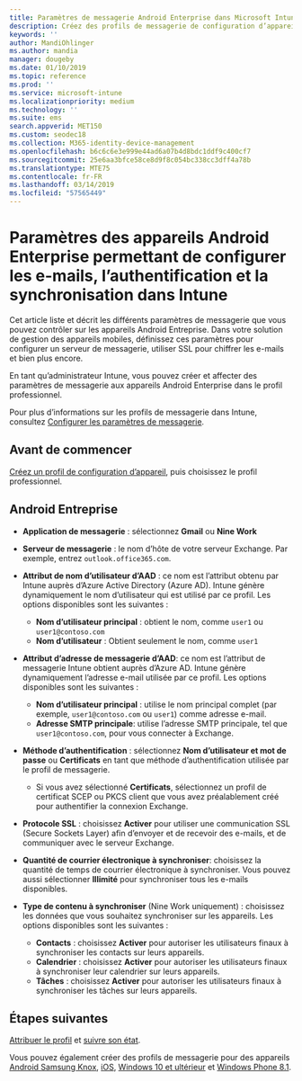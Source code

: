 ```yaml
---
title: Paramètres de messagerie Android Enterprise dans Microsoft Intune - Azure | Microsoft Docs
description: Créez des profils de messagerie de configuration d’appareil qui utilisent des serveurs Exchange et récupèrent des attributs auprès d’Azure Active Directory. Activez SSL ou SMIME, authentifiez les utilisateurs avec des certificats ou un nom d’utilisateur/mot de passe et synchronisez les e-mails et les planifications sur les appareils avec profil professionnel Android en utilisant Microsoft Intune.
keywords: ''
author: MandiOhlinger
ms.author: mandia
manager: dougeby
ms.date: 01/10/2019
ms.topic: reference
ms.prod: ''
ms.service: microsoft-intune
ms.localizationpriority: medium
ms.technology: ''
ms.suite: ems
search.appverid: MET150
ms.custom: seodec18
ms.collection: M365-identity-device-management
ms.openlocfilehash: b6c6c6e3e999e44ad6a07b4d8bdc1ddf9c400cf7
ms.sourcegitcommit: 25e6aa3bfce58ce8d9f8c054bc338cc3dff4a78b
ms.translationtype: MTE75
ms.contentlocale: fr-FR
ms.lasthandoff: 03/14/2019
ms.locfileid: "57565449"
---
```

# <a name="android-enterprise-device-settings-to-configure-email-authentication-and-synchronization-in-intune"></a>Paramètres des appareils Android Enterprise permettant de configurer les e-mails, l’authentification et la synchronisation dans Intune

Cet article liste et décrit les différents paramètres de messagerie que vous pouvez contrôler sur les appareils Android Entreprise. Dans votre solution de gestion des appareils mobiles, définissez ces paramètres pour configurer un serveur de messagerie, utiliser SSL pour chiffrer les e-mails et bien plus encore.

En tant qu’administrateur Intune, vous pouvez créer et affecter des paramètres de messagerie aux appareils Android Enterprise dans le profil professionnel.

Pour plus d’informations sur les profils de messagerie dans Intune, consultez [Configurer les paramètres de messagerie](email-settings-configure.md).

## <a name="before-you-begin"></a>Avant de commencer

[Créez un profil de configuration d’appareil](email-settings-configure.md#create-a-device-profile), puis choisissez le profil professionnel.

## <a name="android-enterprise"></a>Android Entreprise

- **Application de messagerie** : sélectionnez **Gmail** ou **Nine Work**
- **Serveur de messagerie** : le nom d’hôte de votre serveur Exchange. Par exemple, entrez `outlook.office365.com`.
- **Attribut de nom d’utilisateur d’AAD** : ce nom est l’attribut obtenu par Intune auprès d’Azure Active Directory (Azure AD). Intune génère dynamiquement le nom d’utilisateur qui est utilisé par ce profil. Les options disponibles sont les suivantes :

  - **Nom d’utilisateur principal** : obtient le nom, comme `user1` ou `user1@contoso.com`
  - **Nom d’utilisateur** : Obtient seulement le nom, comme `user1`

- **Attribut d’adresse de messagerie d’AAD**: ce nom est l’attribut de messagerie Intune obtient auprès d’Azure AD. Intune génère dynamiquement l’adresse e-mail utilisée par ce profil. Les options disponibles sont les suivantes :
  - **Nom d’utilisateur principal** : utilise le nom principal complet (par exemple, `user1@contoso.com` ou `user1`) comme adresse e-mail.
  - **Adresse SMTP principale**: utilise l’adresse SMTP principale, tel que `user1@contoso.com`, pour vous connecter à Exchange.

- **Méthode d’authentification** : sélectionnez **Nom d’utilisateur et mot de passe** ou **Certificats** en tant que méthode d’authentification utilisée par le profil de messagerie.
  - Si vous avez sélectionné **Certificats**, sélectionnez un profil de certificat SCEP ou PKCS client que vous avez préalablement créé pour authentifier la connexion Exchange.
- **Protocole SSL** : choisissez **Activer** pour utiliser une communication SSL (Secure Sockets Layer) afin d’envoyer et de recevoir des e-mails, et de communiquer avec le serveur Exchange.
- **Quantité de courrier électronique à synchroniser**: choisissez la quantité de temps de courrier électronique à synchroniser. Vous pouvez aussi sélectionner **Illimité** pour synchroniser tous les e-mails disponibles.
- **Type de contenu à synchroniser** (Nine Work uniquement) : choisissez les données que vous souhaitez synchroniser sur les appareils. Les options disponibles sont les suivantes :
  - **Contacts** : choisissez **Activer** pour autoriser les utilisateurs finaux à synchroniser les contacts sur leurs appareils.
  - **Calendrier** : choisissez **Activer** pour autoriser les utilisateurs finaux à synchroniser leur calendrier sur leurs appareils.
  - **Tâches** : choisissez **Activer** pour autoriser les utilisateurs finaux à synchroniser les tâches sur leurs appareils.

## <a name="next-steps"></a>Étapes suivantes

[Attribuer le profil](device-profile-assign.md) et [suivre son état](device-profile-monitor.md).

Vous pouvez également créer des profils de messagerie pour des appareils [Android Samsung Knox](email-settings-android.md), [iOS](email-settings-ios.md), [Windows 10 et ultérieur](email-settings-windows-10.md) et [Windows Phone 8.1](email-settings-windows-phone-8-1.md).
